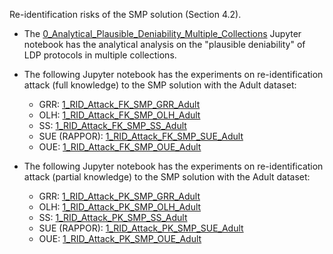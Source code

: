 Re-identification risks of the SMP solution (Section 4.2).

- The [0_Analytical_Plausible_Deniability_Multiple_Collections](https://github.com/hharcolezi/risks-ldp/blob/main/attack_SMP/0_Analytical_Plausible_Deniability_Multiple_Collections.ipynb) Jupyter notebook has the analytical analysis on the "plausible deniability" of LDP protocols in multiple collections.
- The following Jupyter notebook has the experiments on re-identification attack (full knowledge) to the SMP solution with the Adult dataset:
  - GRR: [1_RID_Attack_FK_SMP_GRR_Adult](https://github.com/hharcolezi/risks-ldp/blob/main/attack_SMP/1_RID_Attack_FK_SMP_GRR_Adult.ipynb)
  - OLH: [1_RID_Attack_FK_SMP_OLH_Adult](https://github.com/hharcolezi/risks-ldp/blob/main/attack_SMP/1_RID_Attack_FK_SMP_OLH_Adult.ipynb)
  - SS: [1_RID_Attack_FK_SMP_SS_Adult](https://github.com/hharcolezi/risks-ldp/blob/main/attack_SMP/1_RID_Attack_FK_SMP_SS_Adult.ipynb)
  - SUE (RAPPOR): [1_RID_Attack_FK_SMP_SUE_Adult]()
  - OUE: [1_RID_Attack_FK_SMP_OUE_Adult]()

- The following Jupyter notebook has the experiments on re-identification attack (partial knowledge) to the SMP solution with the Adult dataset:
  - GRR: [1_RID_Attack_PK_SMP_GRR_Adult](https://github.com/hharcolezi/risks-ldp/blob/main/attack_SMP/1_RID_Attack_PK_SMP_GRR_Adult.ipynb)
  - OLH: [1_RID_Attack_PK_SMP_OLH_Adult](https://github.com/hharcolezi/risks-ldp/blob/main/attack_SMP/1_RID_Attack_PK_SMP_OLH_Adult.ipynb)
  - SS: [1_RID_Attack_PK_SMP_SS_Adult](https://github.com/hharcolezi/risks-ldp/blob/main/attack_SMP/1_RID_Attack_PK_SMP_SS_Adult.ipynb)
  - SUE (RAPPOR): [1_RID_Attack_PK_SMP_SUE_Adult]()
  - OUE: [1_RID_Attack_PK_SMP_OUE_Adult]()
